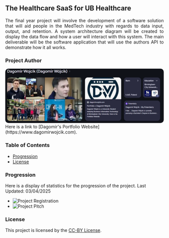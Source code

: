 ## The Healthcare SaaS for UB Healthcare
<p align = "justify">
The final year project will involve the development of a software solution that will aid people in the MedTech industry with regards to data input, output, and retention. A system architecture diagram will be created to display the data flow and how a user will interact with this system. The main deliverable will be the software application that will use the authors API to demonstrate how it all works.
</p>

### Project Author
<img style="border-radius:10px" src="media/kpanel.png" alt="Dagomir Wojcik Google Knowledge Panel" />
Here is a link to [Dagomir's Portfolio Website](https://www.dagomirwojcik.com).

### Table of Contents
- [Progression](#Progression)
- [License](#License)

### Progression
Here is a display of statistics for the progression of the project. Last Updated: 03/04/2025
- ![Project Registration](https://img.shields.io/endpoint?url=https://dagomirwojcik.github.io/badges/fypregistration.json)
- ![Project Pitch](https://img.shields.io/endpoint?url=https://dagomirwojcik.github.io/badges/fyppitch.json)

### License
This project is licensed by the [CC-BY License](LICENSE).


